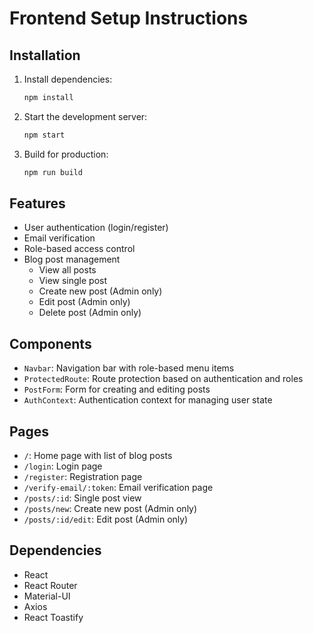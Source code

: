 # Frontend Setup Instructions

## Installation

1. Install dependencies:

   ```bash
   npm install
   ```

2. Start the development server:

   ```bash
   npm start
   ```

3. Build for production:
   ```bash
   npm run build
   ```

## Features

- User authentication (login/register)
- Email verification
- Role-based access control
- Blog post management
  - View all posts
  - View single post
  - Create new post (Admin only)
  - Edit post (Admin only)
  - Delete post (Admin only)

## Components

- `Navbar`: Navigation bar with role-based menu items
- `ProtectedRoute`: Route protection based on authentication and roles
- `PostForm`: Form for creating and editing posts
- `AuthContext`: Authentication context for managing user state

## Pages

- `/`: Home page with list of blog posts
- `/login`: Login page
- `/register`: Registration page
- `/verify-email/:token`: Email verification page
- `/posts/:id`: Single post view
- `/posts/new`: Create new post (Admin only)
- `/posts/:id/edit`: Edit post (Admin only)

## Dependencies

- React
- React Router
- Material-UI
- Axios
- React Toastify
